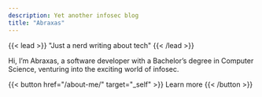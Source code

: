 ```yaml
---
description: Yet another infosec blog
title: "Abraxas"
---
```


{{< lead >}}
"Just a nerd writing about tech"
{{< /lead >}}

Hi, I’m Abraxas, a software developer with a Bachelor’s degree in Computer Science, venturing into the exciting world of infosec.

{{< button href="/about-me/" target="_self" >}}
Learn more
{{< /button >}}
